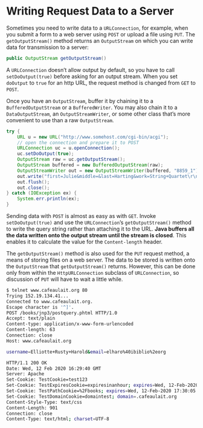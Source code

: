 # Writing Request Data to a Server

Sometimes you need to write data to a `URLConnection`, for example, when you submit a form to a web server using `POST` or upload a file using `PUT`. The `getOutputStream()` method returns an `OutputStream` on which you can write data for transmission to a server:

```java
public OutputStream getOutputStream()
```

A `URLConnection` doesn’t allow output by default, so you have to call `setDoOutput(true)` before asking for an output stream. When you set `doOutput` to `true` for an http URL, the request method is changed from `GET` to `POST`.

Once you have an `OutputStream`, buffer it by chaining it to a `BufferedOutputStream` or a `BufferedWriter`. You may also chain it to a `DataOutputStream`, an `OutputStreamWriter`, or some other class that’s more convenient to use than a raw `OutputStream`.

```java
try {
    URL u = new URL("http://www.somehost.com/cgi-bin/acgi");
    // open the connection and prepare it to POST
    URLConnection uc = u.openConnection();
    uc.setDoOutput(true);
    OutputStream raw = uc.getOutputStream();
    OutputStream buffered = new BufferedOutputStream(raw);
    OutputStreamWriter out = new OutputStreamWriter(buffered, "8859_1");
    out.write("first=Julie&middle=&last=Harting&work=String+Quartet\r\n");
    out.flush();
    out.close();
} catch (IOException ex) {
    System.err.println(ex);
}
```

Sending data with `POST` is almost as easy as with `GET`. Invoke `setDoOutput(true)` and use the `URLConnection`’s `getOutputStream()` method to write the query string rather than attaching it to the URL. **Java buffers all the data written onto the output stream until the stream is closed**. This enables it to calculate the value for the `Content-length` header.

The `getOutputStream()` method is also used for the `PUT` request method, a means of storing files on a web server. The data to be stored is written onto the `OutputStream` that `getOutputStream()` returns. However, this can be done only from within the `HttpURLConnection` subclass of `URLConnection`, so discussion of `PUT` will have to wait a little while.

```bash
$ telnet www.cafeaulait.org 80
Trying 152.19.134.41...
Connected to www.cafeaulait.org.
Escape character is '^]'.
POST /books/jnp3/postquery.phtml HTTP/1.0
Accept: text/plain
Content-type: application/x-www-form-urlencoded
Content-length: 63
Connection: close
Host: www.cafeaulait.org

username=Elliotte+Rusty+Harold&email=elharo%40ibiblio%2eorg

HTTP/1.1 200 OK
Date: Wed, 12 Feb 2020 16:29:40 GMT
Server: Apache
Set-Cookie: TestCookie=test123
Set-Cookie: TestExpiresCookie=expiresinanhour; expires=Wed, 12-Feb-2020 17:30:05 GMT; Max-Age=3600
Set-Cookie: TestPathCookie=%2Fbooks; expires=Wed, 12-Feb-2020 17:30:05 GMT; Max-Age=3600; path=/books
Set-Cookie: TestDomainCookie=domaintest; domain=.cafeaulait.org
Content-Style-Type: text/css
Content-Length: 901
Connection: close
Content-Type: text/html; charset=UTF-8

```